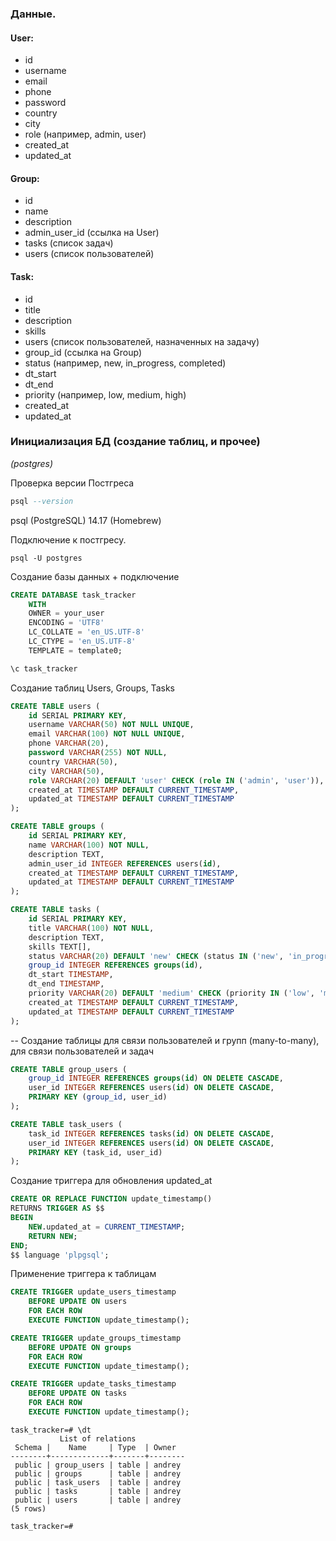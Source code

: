 ### Данные.

#### User:

- id
- username
- email
- phone
- password
- country
- city
- role (например, admin, user)
- created_at
- updated_at

#### Group:
- id
- name
- description
- admin_user_id (ссылка на User)
- tasks (список задач)
- users (список пользователей)

#### Task:
- id
- title
- description
- skills
- users (список пользователей, назначенных на задачу)
- group_id (ссылка на Group)
- status (например, new, in_progress, completed)
- dt_start
- dt_end
- priority (например, low, medium, high)
- created_at
- updated_at

### Инициализация БД (создание таблиц, и прочее)

_(postgres)_

Проверка версии Постгреса
```sql
psql --version
```
psql (PostgreSQL) 14.17 (Homebrew)

Подключение к постгресу.
```
psql -U postgres
```

Создание базы данных + подключение
```sql
CREATE DATABASE task_tracker
    WITH 
    OWNER = your_user
    ENCODING = 'UTF8'
    LC_COLLATE = 'en_US.UTF-8'
    LC_CTYPE = 'en_US.UTF-8'
    TEMPLATE = template0;
```

```sql
\c task_tracker
```

Создание таблиц Users, Groups, Tasks
```sql
CREATE TABLE users (
    id SERIAL PRIMARY KEY,
    username VARCHAR(50) NOT NULL UNIQUE,
    email VARCHAR(100) NOT NULL UNIQUE,
    phone VARCHAR(20),
    password VARCHAR(255) NOT NULL,
    country VARCHAR(50),
    city VARCHAR(50),
    role VARCHAR(20) DEFAULT 'user' CHECK (role IN ('admin', 'user')),
    created_at TIMESTAMP DEFAULT CURRENT_TIMESTAMP,
    updated_at TIMESTAMP DEFAULT CURRENT_TIMESTAMP
);
```

```sql
CREATE TABLE groups (
    id SERIAL PRIMARY KEY,
    name VARCHAR(100) NOT NULL,
    description TEXT,
    admin_user_id INTEGER REFERENCES users(id),
    created_at TIMESTAMP DEFAULT CURRENT_TIMESTAMP,
    updated_at TIMESTAMP DEFAULT CURRENT_TIMESTAMP
);
```

```sql
CREATE TABLE tasks (
    id SERIAL PRIMARY KEY,
    title VARCHAR(100) NOT NULL,
    description TEXT,
    skills TEXT[],
    status VARCHAR(20) DEFAULT 'new' CHECK (status IN ('new', 'in_progress', 'completed')),
    group_id INTEGER REFERENCES groups(id),
    dt_start TIMESTAMP,
    dt_end TIMESTAMP,
    priority VARCHAR(20) DEFAULT 'medium' CHECK (priority IN ('low', 'medium', 'high')),
    created_at TIMESTAMP DEFAULT CURRENT_TIMESTAMP,
    updated_at TIMESTAMP DEFAULT CURRENT_TIMESTAMP
);
```

-- Создание таблицы для связи пользователей и групп (many-to-many), для связи пользователей и задач 
```sql
CREATE TABLE group_users (
    group_id INTEGER REFERENCES groups(id) ON DELETE CASCADE,
    user_id INTEGER REFERENCES users(id) ON DELETE CASCADE,
    PRIMARY KEY (group_id, user_id)
);
```

```sql
CREATE TABLE task_users (
    task_id INTEGER REFERENCES tasks(id) ON DELETE CASCADE,
    user_id INTEGER REFERENCES users(id) ON DELETE CASCADE,
    PRIMARY KEY (task_id, user_id)
);
```

Создание триггера для обновления updated_at
```sql
CREATE OR REPLACE FUNCTION update_timestamp()
RETURNS TRIGGER AS $$
BEGIN
    NEW.updated_at = CURRENT_TIMESTAMP;
    RETURN NEW;
END;
$$ language 'plpgsql';
```

Применение триггера к таблицам
```sql
CREATE TRIGGER update_users_timestamp
    BEFORE UPDATE ON users
    FOR EACH ROW
    EXECUTE FUNCTION update_timestamp();

CREATE TRIGGER update_groups_timestamp
    BEFORE UPDATE ON groups
    FOR EACH ROW
    EXECUTE FUNCTION update_timestamp();

CREATE TRIGGER update_tasks_timestamp
    BEFORE UPDATE ON tasks
    FOR EACH ROW
    EXECUTE FUNCTION update_timestamp();
```
```
task_tracker=# \dt
           List of relations
 Schema |    Name     | Type  | Owner  
--------+-------------+-------+--------
 public | group_users | table | andrey
 public | groups      | table | andrey
 public | task_users  | table | andrey
 public | tasks       | table | andrey
 public | users       | table | andrey
(5 rows)

task_tracker=# 
```